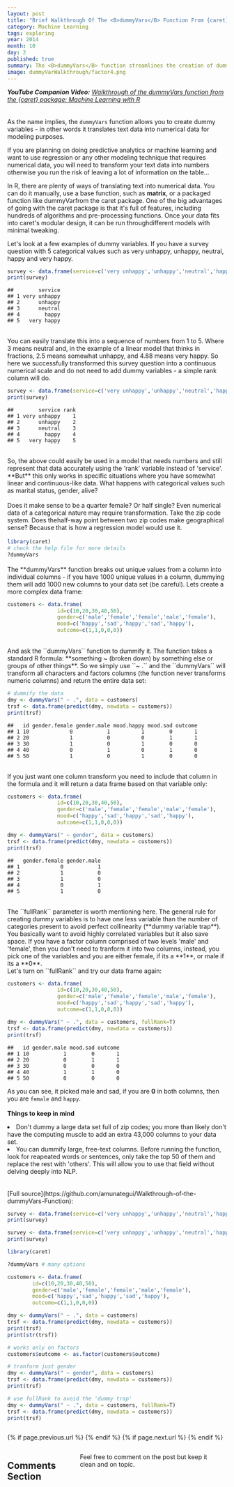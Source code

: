 ```yaml
---
layout: post
title: "Brief Walkthrough Of The <B>dummyVars</B> Function From {caret}"
category: Machine Learning
tags: exploring
year: 2014
month: 10
day: 2
published: true
summary: The <B>dummyVars</B> function streamlines the creation of dummy variables by quickly hunting down character and factor variables and transforming them into binaries, with or without full rank.
image: dummyVarWalkthrough/factor4.png
---
```

<i><B>YouTube Companion Video:</B> <a href="https://www.youtube.com/watch?v=7rgzCjrIA-o&list=UUq4pm1i_VZqxKVVOz5qRBIA" target="_blank">Walkthrough of the dummyVars function from the {caret} package: Machine Learning with R</a></i>
<BR><BR><BR>
As the name implies, the ``dummyVars`` function allows you to create dummy variables - in other words it translates text data into numerical data for modeling purposes.

If you are planning on doing predictive analytics or machine learning and want to use regression or any other modeling technique that requires numerical data, you will need to transform your text data into numbers otherwise you run the risk of leaving a lot of information on the table...

In R, there are plenty of ways of translating text into numerical data. You can do it manually, use a base function, such as **matrix**, or a packaged function like dummyVarfrom the caret package. One of the big advantages of going with the caret package is that it's full of features, including hundreds of algorithms and pre-processing functions. Once your data fits into caret's modular design, it can be run throughdifferent models with minimal tweaking.

Let's look at a few examples of dummy variables. If you have a survey question with 5 categorical values such as very unhappy, unhappy, neutral, happy and very happy.

```r
survey <- data.frame(service=c('very unhappy','unhappy','neutral','happy','very happy'))
print(survey)
```

```
##        service
## 1 very unhappy
## 2      unhappy
## 3      neutral
## 4        happy
## 5   very happy
```
<BR>
You can easily translate this into a sequence of numbers from 1 to 5. Where 3 means neutral and, in the example of a linear model that thinks in fractions, 2.5  means somewhat unhappy, and 4.88 means very happy. So here we successfully transformed this survey question into a continuous numerical scale and do not need to add dummy variables - a simple rank column will do.

```r
survey <- data.frame(service=c('very unhappy','unhappy','neutral','happy','very happy'), rank=c(1,2,3,4,5))
print(survey)
```

```
##        service rank
## 1 very unhappy    1
## 2      unhappy    2
## 3      neutral    3
## 4        happy    4
## 5   very happy    5
```
<BR>
So, the above could easily be used in a model that needs numbers and still represent that data accurately using the 'rank' variable instead of 'service'. **But** this only works in specific situations where you have somewhat linear and continuous-like data. What happens with categorical values such as marital status, gender, alive?
<BR><BR>
Does it make sense to be a quarter female? Or half single? Even numerical data of a categorical nature may require transformation. Take the zip code system. Does thehalf-way point between two zip codes make geographical sense? Because that is how a regression model would use it. 
<BR><BR
It may work in a fuzzy-logic way but it won't help in predicting much; therefore we need a more precise way of translating these values into numbers so that they can be regressed by the model.

```r
library(caret)
# check the help file for more details
?dummyVars
```
<BR>
The **dummyVars** function breaks out unique values from a column into individual columns - if you have 1000 unique values in a column, dummying them will add 1000 new columns to your data set (be careful). Lets create a more complex data frame:

```r
customers <- data.frame(
                id=c(10,20,30,40,50), 
                gender=c('male','female','female','male','female'), 
                mood=c('happy','sad','happy','sad','happy'), 
                outcome=c(1,1,0,0,0))
```
<BR>
And ask the ``dummyVars`` function to dummify it. The function takes a standard R formula: **something ~ (broken down) by something else or groups of other things**. So we simply use ``~ .`` and the ``dummyVars`` will transform all characters and factors columns (the function never transforms numeric columns) and return the entire data set:

```r
# dummify the data
dmy <- dummyVars(" ~ .", data = customers)
trsf <- data.frame(predict(dmy, newdata = customers))
print(trsf)
```

```
##   id gender.female gender.male mood.happy mood.sad outcome
## 1 10             0           1          1        0       1
## 2 20             1           0          0        1       1
## 3 30             1           0          1        0       0
## 4 40             0           1          0        1       0
## 5 50             1           0          1        0       0
```
<BR>
If you just want one column transform you need to include that column in the formula and it will return a data frame based on that variable only:

```r
customers <- data.frame(
                id=c(10,20,30,40,50), 
                gender=c('male','female','female','male','female'), 
                mood=c('happy','sad','happy','sad','happy'), 
                outcome=c(1,1,0,0,0))

dmy <- dummyVars(" ~ gender", data = customers)
trsf <- data.frame(predict(dmy, newdata = customers))
print(trsf)
```

```
##   gender.female gender.male
## 1             0           1
## 2             1           0
## 3             1           0
## 4             0           1
## 5             1           0
```
<BR>
The ``fullRank`` parameter is worth mentioning here. The general rule for creating dummy variables is to have one less variable than the number of categories present to avoid perfect collinearity (**dummy variable trap**). You basically want to avoid highly correlated variables but it also save space. If you have a factor column comprised of two levels 'male' and 'female', then you don't need to tranform it into two columns, instead, you pick one of the variables and you are either female, if its a **1**, or male if its a **0**.
<BR>
Let's turn on ``fullRank`` and try our data frame again:

```r
customers <- data.frame(
                id=c(10,20,30,40,50), 
                gender=c('male','female','female','male','female'), 
                mood=c('happy','sad','happy','sad','happy'), 
                outcome=c(1,1,0,0,0))

dmy <- dummyVars(" ~ .", data = customers, fullRank=T)
trsf <- data.frame(predict(dmy, newdata = customers))
print(trsf)
```

```
##   id gender.male mood.sad outcome
## 1 10           1        0       1
## 2 20           0        1       1
## 3 30           0        0       0
## 4 40           1        1       0
## 5 50           0        0       0
```
As you can see, it picked male and sad, if you are **0** in both columns, then you are ``female`` and ``happy``.
<BR><BR>
**Things to keep in mind**<BR>
<li>Don't dummy a large data set full of zip codes; you more than likely don't have the computing muscle to add an extra 43,000 columns to your data set.</li>
<li>You can dummify large, free-text columns. Before running the function, look for reapeated words or sentences, only take the top 50 of them and replace the rest with 'others'. This will allow you to use that field without delving deeply into NLP.</li>
<BR><BR>        
[Full source](https://github.com/amunategui/Walkthrough-of-the-dummyVars-Function):

```r
survey <- data.frame(service=c('very unhappy','unhappy','neutral','happy','very happy'))
print(survey)

survey <- data.frame(service=c('very unhappy','unhappy','neutral','happy','very happy'), rank=c(1,2,3,4,5))
print(survey)

library(caret) 

?dummyVars # many options

customers <- data.frame(
        id=c(10,20,30,40,50), 
        gender=c('male','female','female','male','female'), 
        mood=c('happy','sad','happy','sad','happy'), 
        outcome=c(1,1,0,0,0))

dmy <- dummyVars(" ~ .", data = customers)
trsf <- data.frame(predict(dmy, newdata = customers))
print(trsf)
print(str(trsf))

# works only on factors
customers$outcome <- as.factor(customers$outcome)

# tranform just gender
dmy <- dummyVars(" ~ gender", data = customers)
trsf <- data.frame(predict(dmy, newdata = customers))
print(trsf)

# use fullRank to avoid the 'dummy trap'
dmy <- dummyVars(" ~ .", data = customers, fullRank=T)
trsf <- data.frame(predict(dmy, newdata = customers))
print(trsf)
```
<div class="row">   
    <div class="span9 column">
            <p class="pull-right">{% if page.previous.url %} <a href="{{page.previous.url}}" title="Previous Post: {{page.previous.title}}"><i class="icon-chevron-left"></i></a>   {% endif %}   {% if page.next.url %}    <a href="{{page.next.url}}" title="Next Post: {{page.next.title}}"><i class="icon-chevron-right"></i></a>   {% endif %} </p>  
    </div>
</div>

<div class="row">   
    <div class="span9 columns">    
        <h2>Comments Section</h2>
        <p>Feel free to comment on the post but keep it clean and on topic.</p> 
        <div id="disqus_thread"></div>
        <script type="text/javascript">
            /* * * CONFIGURATION VARIABLES: EDIT BEFORE PASTING INTO YOUR WEBPAGE * * */
            var disqus_shortname = 'amunategui'; // required: replace example with your forum shortname
            var disqus_identifier = '{{ page.url }}';
            var disqus_url = 'http://amunategui.github.com{{ page.url }}';
            
            /* * * DON'T EDIT BELOW THIS LINE * * */
            (function() {
                var dsq = document.createElement('script'); dsq.type = 'text/javascript'; dsq.async = true;
                dsq.src = 'http://' + disqus_shortname + '.disqus.com/embed.js';
                (document.getElementsByTagName('head')[0] || document.getElementsByTagName('body')[0]).appendChild(dsq);
            })();
        </script>
        <noscript>Please enable JavaScript to view the <a href="http://disqus.com/?ref_noscript">comments powered by Disqus.</a></noscript>
        <a href="http://disqus.com" class="dsq-brlink">blog comments powered by <span class="logo-disqus">Disqus</span></a>
    </div>
</div>
 
